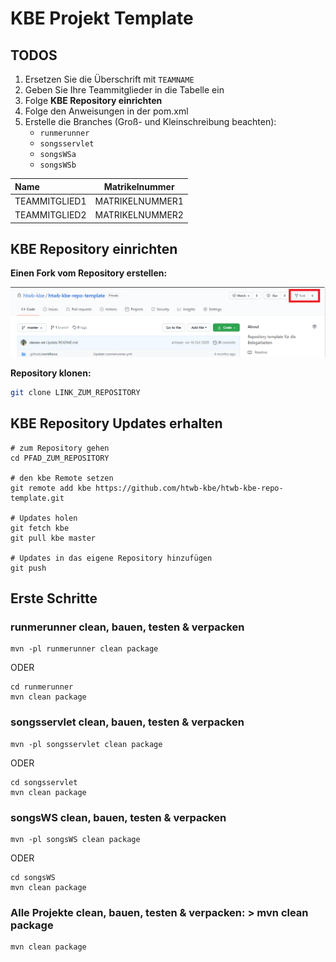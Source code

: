 # KBE Projekt Template

## TODOS
1. Ersetzen Sie die Überschrift mit `TEAMNAME`
2. Geben Sie Ihre Teammitglieder in die Tabelle ein
4. Folge **KBE Repository einrichten**
4. Folge den Anweisungen in der pom.xml
5. Erstelle die Branches (Groß- und Kleinschreibung beachten):
   - `runmerunner`
   - `songsservlet`
   - `songsWSa`
   - `songsWSb`

| Name          | Matrikelnummer  |
| :------------ | --------------- |
| TEAMMITGLIED1 | MATRIKELNUMMER1 |
| TEAMMITGLIED2 | MATRIKELNUMMER2 |



## KBE Repository einrichten

**Einen Fork vom Repository erstellen:**

![](.github/images/fork.png)

**Repository klonen:**

```bash
git clone LINK_ZUM_REPOSITORY
```

## KBE Repository Updates erhalten

```
# zum Repository gehen
cd PFAD_ZUM_REPOSITORY

# den kbe Remote setzen
git remote add kbe https://github.com/htwb-kbe/htwb-kbe-repo-template.git

# Updates holen
git fetch kbe
git pull kbe master

# Updates in das eigene Repository hinzufügen
git push
```


## Erste Schritte

### runmerunner clean, bauen, testen & verpacken

```
mvn -pl runmerunner clean package 
```

ODER

```
cd runmerunner
mvn clean package 
```



### songsservlet clean, bauen, testen & verpacken

```
mvn -pl songsservlet clean package 
```

ODER

```
cd songsservlet
mvn clean package 
```



###  songsWS clean, bauen, testen & verpacken
```
mvn -pl songsWS clean package 
```

ODER

```
cd songsWS 
mvn clean package
```



### Alle Projekte clean, bauen, testen & verpacken: > mvn clean package

```
mvn clean package
```






